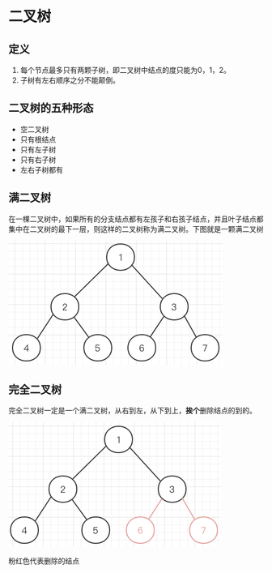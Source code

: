 # 二叉树

## 定义

1. 每个节点最多只有两颗子树，即二叉树中结点的度只能为0，1，2。
2. 子树有左右顺序之分不能颠倒。

## 二叉树的五种形态

* 空二叉树
* 只有根结点
* 只有左子树
* 只有右子树
* 左右子树都有

## 满二叉树

在一棵二叉树中，如果所有的分支结点都有左孩子和右孩子结点，并且叶子结点都集中在二叉树的最下一层，则这样的二叉树称为满二叉树。下图就是一颗满二叉树

![](../../.gitbook/assets/image%20%289%29.png)

## 完全二叉树

完全二叉树一定是一个满二叉树，从右到左，从下到上，**挨个**删除结点的到的。

![](../../.gitbook/assets/image%20%2817%29.png)

粉红色代表删除的结点


